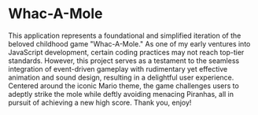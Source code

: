 # Whac-A-Mole

This application represents a foundational and simplified iteration of the beloved childhood game "Whac-A-Mole." As one of my early ventures into JavaScript development, certain coding practices may not reach top-tier standards. However, this project serves as a testament to the seamless integration of event-driven gameplay with rudimentary yet effective animation and sound design, resulting in a delightful user experience. Centered around the iconic Mario theme, the game challenges users to adeptly strike the mole while deftly avoiding menacing Piranhas, all in pursuit of achieving a new high score. Thank you, enjoy! 
